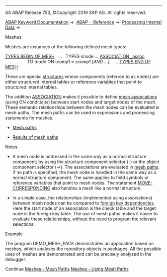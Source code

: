   

* * *

AS ABAP Release 753, ©Copyright 2019 SAP AG. All rights reserved.

[ABAP Keyword Documentation](javascript:call_link\('abenabap.htm'\)) →  [ABAP − Reference](javascript:call_link\('abenabap_reference.htm'\)) →  [Processing Internal Data](javascript:call_link\('abenabap_data_working.htm'\)) → 

Meshes

Meshes are instances of the following defined mesh types:

[TYPES BEGIN OF MESH](javascript:call_link\('abaptypes_mesh.htm'\))
  ...
  TYPES snode ... [ASSOCIATION \_assoc](javascript:call_link\('abaptypes_mesh_association.htm'\))
                  TO tnode ON tcomp1 = scomp1 *\[*AND ...*\]*.
  ...
[TYPES END OF MESH](javascript:call_link\('abaptypes_mesh.htm'\))

These are special [structures](javascript:call_link\('abenstructure_glosry.htm'\) "Glossary Entry") whose components (referred to as nodes) are either structured internal tables or reference variables that point to structured internal tables.

The addition [ASSOCIATION](javascript:call_link\('abaptypes_mesh_association.htm'\)) makes it possible to define [mesh associations](javascript:call_link\('abenmesh_association_glosry.htm'\) "Glossary Entry") (using ON conditions) between start nodes and target nodes of the mesh. These semantic relationships between the mesh nodes can be evaluated in mesh paths. The mesh paths can be used in expressions and processing statements for meshes.

-   [Mesh paths](javascript:call_link\('abenmesh_pathes.htm'\))

-   [Results of mesh paths](javascript:call_link\('abenmesh_path_usage.htm'\))

Notes

-   A mesh node is addressed in the same way as a normal structure component; by using the structure component selector (\-) or the object component selector (\->). The associations are evaluated in [mesh paths](javascript:call_link\('abenmesh_path.htm'\)). If no path is specified, the mesh node is handled in the same way as a normal structure component. The same applies to field symbols or reference variables that point to mesh nodes. The statement [MOVE-CORRESPONDING](javascript:call_link\('abapmove-corresponding.htm'\)) also handles a mesh like a normal structure.

-   In a simple case, the relationships (implemented using associations) between mesh nodes can be compared to [foreign key dependencies](javascript:call_link\('abenforeign_key_dependency_glosry.htm'\) "Glossary Entry"). Here the start node of an association is the check table and the target node is the foreign key table. The use of mesh paths makes it easier to evaluate these relationships, without the need to program the relevant selections.

Example

The program DEMO\_MESH\_PACK demonstrates an application based on meshes, which analyses the repository objects in packages. All the possible uses of meshes are demonstrated and can be precisely analyzed in the debugger.

Continue
[Meshes - Mesh Paths](javascript:call_link\('abenmesh_pathes.htm'\))
[Meshes - Using Mesh Paths](javascript:call_link\('abenmesh_path_usage.htm'\))